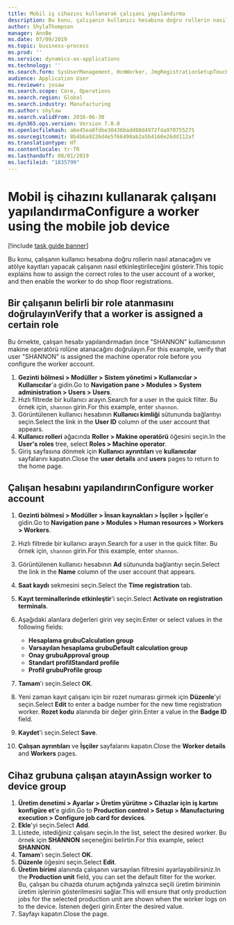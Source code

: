 ```yaml
---
title: Mobil iş cihazını kullanarak çalışanı yapılandırma
description: Bu konu, çalışanın kullanıcı hesabına doğru rollerin nasıl atanacağını ve atölye kayıtları yapacak çalışanın nasıl etkinleştirileceğini gösterir.
author: ShylaThompson
manager: AnnBe
ms.date: 07/09/2019
ms.topic: business-process
ms.prod: ''
ms.service: dynamics-ax-applications
ms.technology: ''
ms.search.form: SysUserManagement, HcmWorker, JmgRegistrationSetupTouch, JmgRegistrationSetupAssignUsers
audience: Application User
ms.reviewer: josaw
ms.search.scope: Core, Operations
ms.search.region: Global
ms.search.industry: Manufacturing
ms.author: shylaw
ms.search.validFrom: 2016-06-30
ms.dyn365.ops.version: Version 7.0.0
ms.openlocfilehash: a6e45ea8fdbe30436badd88d4972fda970755275
ms.sourcegitcommit: 8b4b6a9226d4e5f66498ab2a5b4160e26dd112af
ms.translationtype: HT
ms.contentlocale: tr-TR
ms.lasthandoff: 08/01/2019
ms.locfileid: "1835799"
---
```

# <a name="configure-a-worker-using-the-mobile-job-device"></a><span data-ttu-id="aa1d8-103">Mobil iş cihazını kullanarak çalışanı yapılandırma</span><span class="sxs-lookup"><span data-stu-id="aa1d8-103">Configure a worker using the mobile job device</span></span>

[!include [task guide banner](../../includes/task-guide-banner.md)]

<span data-ttu-id="aa1d8-104">Bu konu, çalışanın kullanıcı hesabına doğru rollerin nasıl atanacağını ve atölye kayıtları yapacak çalışanın nasıl etkinleştirileceğini gösterir.</span><span class="sxs-lookup"><span data-stu-id="aa1d8-104">This topic explains how to assign the correct roles to the user account of a worker, and then enable the worker to do shop floor registrations.</span></span>

## <a name="verify-that-a-worker-is-assigned-a-certain-role"></a><span data-ttu-id="aa1d8-105">Bir çalışanın belirli bir role atanmasını doğrulayın</span><span class="sxs-lookup"><span data-stu-id="aa1d8-105">Verify that a worker is assigned a certain role</span></span>

<span data-ttu-id="aa1d8-106">Bu örnekte, çalışan hesabı yapılandırmadan önce "SHANNON" kullanıcısının makine operatörü rolüne atanacağını doğrulayın.</span><span class="sxs-lookup"><span data-stu-id="aa1d8-106">For this example, verify that user "SHANNON" is assigned the machine operator role before you configure the worker account.</span></span>

1. <span data-ttu-id="aa1d8-107">**Gezinti bölmesi > Modüller > Sistem yönetimi > Kullanıcılar > Kullanıcılar**'a gidin.</span><span class="sxs-lookup"><span data-stu-id="aa1d8-107">Go to **Navigation pane > Modules > System administration > Users > Users**.</span></span>
2. <span data-ttu-id="aa1d8-108">Hızlı filtrede bir kullanıcı arayın.</span><span class="sxs-lookup"><span data-stu-id="aa1d8-108">Search for a user in the quick filter.</span></span> <span data-ttu-id="aa1d8-109">Bu örnek için, `shannon` girin.</span><span class="sxs-lookup"><span data-stu-id="aa1d8-109">For this example, enter `shannon`.</span></span>
3. <span data-ttu-id="aa1d8-110">Görüntülenen kullanıcı hesabının **Kullanıcı kimliği** sütununda bağlantıyı seçin.</span><span class="sxs-lookup"><span data-stu-id="aa1d8-110">Select the link in the **User ID** column of the user account that appears.</span></span>
4. <span data-ttu-id="aa1d8-111">**Kullanıcı rolleri** ağacında **Roller > Makine operatörü** öğesini seçin.</span><span class="sxs-lookup"><span data-stu-id="aa1d8-111">In the **User's roles** tree, select **Roles > Machine operator**.</span></span>
5. <span data-ttu-id="aa1d8-112">Giriş sayfasına dönmek için **Kullanıcı ayrıntıları** ve **kullanıcılar** sayfalarını kapatın.</span><span class="sxs-lookup"><span data-stu-id="aa1d8-112">Close the **user details** and **users** pages to return to the home page.</span></span>

## <a name="configure-worker-account"></a><span data-ttu-id="aa1d8-113">Çalışan hesabını yapılandırın</span><span class="sxs-lookup"><span data-stu-id="aa1d8-113">Configure worker account</span></span>
1. <span data-ttu-id="aa1d8-114">**Gezinti bölmesi > Modüller > İnsan kaynakları > İşçiler > İşçiler**'e gidin.</span><span class="sxs-lookup"><span data-stu-id="aa1d8-114">Go to **Navigation pane > Modules > Human resources > Workers > Workers**.</span></span>
2. <span data-ttu-id="aa1d8-115">Hızlı filtrede bir kullanıcı arayın.</span><span class="sxs-lookup"><span data-stu-id="aa1d8-115">Search for a user in the quick filter.</span></span> <span data-ttu-id="aa1d8-116">Bu örnek için, `shannon` girin.</span><span class="sxs-lookup"><span data-stu-id="aa1d8-116">For this example, enter `shannon`.</span></span>
3. <span data-ttu-id="aa1d8-117">Görüntülenen kullanıcı hesabının **Ad** sütununda bağlantıyı seçin.</span><span class="sxs-lookup"><span data-stu-id="aa1d8-117">Select the link in the **Name** column of the user account that appears.</span></span>
4. <span data-ttu-id="aa1d8-118">**Saat kaydı** sekmesini seçin.</span><span class="sxs-lookup"><span data-stu-id="aa1d8-118">Select the **Time registration** tab.</span></span>
5. <span data-ttu-id="aa1d8-119">**Kayıt terminallerinde etkinleştir**'i seçin.</span><span class="sxs-lookup"><span data-stu-id="aa1d8-119">Select **Activate on registration terminals**.</span></span>
6. <span data-ttu-id="aa1d8-120">Aşağıdaki alanlara değerleri girin vey seçin:</span><span class="sxs-lookup"><span data-stu-id="aa1d8-120">Enter or select values in the following fields:</span></span>  

    - <span data-ttu-id="aa1d8-121">**Hesaplama grubu**</span><span class="sxs-lookup"><span data-stu-id="aa1d8-121">**Calculation group**</span></span>  
    - <span data-ttu-id="aa1d8-122">**Varsayılan hesaplama grubu**</span><span class="sxs-lookup"><span data-stu-id="aa1d8-122">**Default calculation group**</span></span>  
    - <span data-ttu-id="aa1d8-123">**Onay grubu**</span><span class="sxs-lookup"><span data-stu-id="aa1d8-123">**Approval group**</span></span>  
    - <span data-ttu-id="aa1d8-124">**Standart profil**</span><span class="sxs-lookup"><span data-stu-id="aa1d8-124">**Standard profile**</span></span>  
    - <span data-ttu-id="aa1d8-125">**Profil grubu**</span><span class="sxs-lookup"><span data-stu-id="aa1d8-125">**Profile group**</span></span>  

7. <span data-ttu-id="aa1d8-126">**Tamam**'ı seçin.</span><span class="sxs-lookup"><span data-stu-id="aa1d8-126">Select **OK**.</span></span>
8. <span data-ttu-id="aa1d8-127">Yeni zaman kayıt çalışanı için bir rozet numarası girmek için **Düzenle**'yi seçin.</span><span class="sxs-lookup"><span data-stu-id="aa1d8-127">Select **Edit** to enter a badge number for the new time registration worker.</span></span> <span data-ttu-id="aa1d8-128">**Rozet kodu** alanında bir değer girin.</span><span class="sxs-lookup"><span data-stu-id="aa1d8-128">Enter a value in the **Badge ID** field.</span></span>
9. <span data-ttu-id="aa1d8-129">**Kaydet**'i seçin.</span><span class="sxs-lookup"><span data-stu-id="aa1d8-129">Select **Save**.</span></span>
10. <span data-ttu-id="aa1d8-130">**Çalışan ayrıntıları** ve **İşçiler** sayfalarını kapatın.</span><span class="sxs-lookup"><span data-stu-id="aa1d8-130">Close the **Worker details** and **Workers** pages.</span></span>

## <a name="assign-worker-to-device-group"></a><span data-ttu-id="aa1d8-131">Cihaz grubuna çalışan atayın</span><span class="sxs-lookup"><span data-stu-id="aa1d8-131">Assign worker to device group</span></span>
1. <span data-ttu-id="aa1d8-132">**Üretim denetimi > Ayarlar > Üretim yürütme > Cihazlar için iş kartını konfigüre et**'e gidin.</span><span class="sxs-lookup"><span data-stu-id="aa1d8-132">Go to **Production control > Setup > Manufacturing execution > Configure job card for devices**.</span></span>
2. <span data-ttu-id="aa1d8-133">**Ekle**'yi seçin.</span><span class="sxs-lookup"><span data-stu-id="aa1d8-133">Select **Add**.</span></span>
3. <span data-ttu-id="aa1d8-134">Listede, istediğiniz çalışanı seçin.</span><span class="sxs-lookup"><span data-stu-id="aa1d8-134">In the list, select the desired worker.</span></span> <span data-ttu-id="aa1d8-135">Bu örnek için **SHANNON** seçeneğini belirtin.</span><span class="sxs-lookup"><span data-stu-id="aa1d8-135">For this example, select **SHANNON**.</span></span>
4. <span data-ttu-id="aa1d8-136">**Tamam**'ı seçin.</span><span class="sxs-lookup"><span data-stu-id="aa1d8-136">Select **OK**.</span></span>
5. <span data-ttu-id="aa1d8-137">**Düzenle** öğesini seçin.</span><span class="sxs-lookup"><span data-stu-id="aa1d8-137">Select **Edit**.</span></span>
6. <span data-ttu-id="aa1d8-138">**Üretim birimi** alanında çalışanın varsayılan filtresini ayarlayabilirsiniz.</span><span class="sxs-lookup"><span data-stu-id="aa1d8-138">In the **Production unit** field, you can set the default filter for the worker.</span></span> <span data-ttu-id="aa1d8-139">Bu, çalışan bu cihazda oturum açtığında yalnızca seçili üretim biriminin üretim işlerinin gösterilmesini sağlar.</span><span class="sxs-lookup"><span data-stu-id="aa1d8-139">This will ensure that only production jobs for the selected production unit are shown when the worker logs on to the device.</span></span> <span data-ttu-id="aa1d8-140">İstenen değeri girin.</span><span class="sxs-lookup"><span data-stu-id="aa1d8-140">Enter the desired value.</span></span>
7. <span data-ttu-id="aa1d8-141">Sayfayı kapatın.</span><span class="sxs-lookup"><span data-stu-id="aa1d8-141">Close the page.</span></span>

